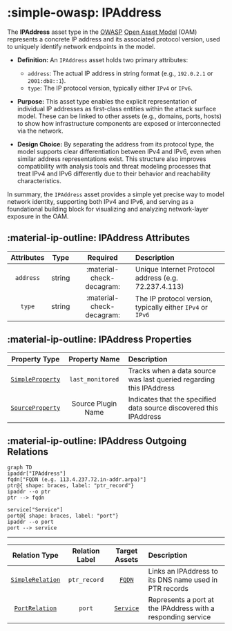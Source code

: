 # :simple-owasp: IPAddress

The **IPAddress** asset type in the [OWASP](https://owasp.org) [Open Asset Model](https://github.com/owasp-amass/open-asset-model) (OAM) represents a concrete IP address and its associated protocol version, used to uniquely identify network endpoints in the model.

- **Definition:** An `IPAddress` asset holds two primary attributes:
  - `address`: The actual IP address in string format (e.g., `192.0.2.1` or `2001:db8::1`).
  - `type`: The IP protocol version, typically either `IPv4` or `IPv6`.

- **Purpose:** This asset type enables the explicit representation of individual IP addresses as first-class entities within the attack surface model. These can be linked to other assets (e.g., domains, ports, hosts) to show how infrastructure components are exposed or interconnected via the network.

- **Design Choice:** By separating the address from its protocol type, the model supports clear differentiation between IPv4 and IPv6, even when similar address representations exist. This structure also improves compatibility with analysis tools and threat modeling processes that treat IPv4 and IPv6 differently due to their behavior and reachability characteristics.

In summary, the `IPAddress` asset provides a simple yet precise way to model network identity, supporting both IPv4 and IPv6, and serving as a foundational building block for visualizing and analyzing network-layer exposure in the OAM.

## :material-ip-outline: IPAddress Attributes

| Attributes       | Type      | Required   | Description  |
| :--------------: | :-------: | :--------: | :----------- |
| `address` | string | :material-check-decagram: | Unique Internet Protocol address (e.g. 72.237.4.113) |
| `type` | string | :material-check-decagram: | The IP protocol version, typically either `IPv4` or `IPv6` |

## :material-ip-outline: IPAddress Properties

| Property Type       | Property Name       | Description   |
| :-----------------: | :-----------------: | :------------ |
| [`SimpleProperty`](../properties/simple_property.md) | `last_monitored` | Tracks when a data source was last queried regarding this IPAddress |
| [`SourceProperty`](../properties/source_property.md) | Source Plugin Name | Indicates that the specified data source discovered this IPAddress |

## :material-ip-outline: IPAddress Outgoing Relations

```mermaid
graph TD
ipaddr["IPAddress"]
fqdn["FQDN (e.g. 113.4.237.72.in-addr.arpa)"]
ptr@{ shape: braces, label: "ptr_record"}
ipaddr --o ptr
ptr --> fqdn

service["Service"]
port@{ shape: braces, label: "port"}
ipaddr --o port
port --> service
```

---

| Relation Type       | Relation Label     | Target Assets    | Description   |
| :-----------------: | :----------------: | :--------------: | :------------ |
| [`SimpleRelation`](../relations/simple_relation.md) | `ptr_record` | [`FQDN`](./fqdn.md) | Links an IPAddress to its DNS name used in PTR records |
| [`PortRelation`](../relations/port_relation.md) | `port` | [`Service`](./service.md) | Represents a port at the IPAddress with a responding service |

